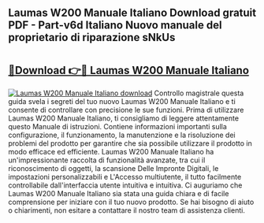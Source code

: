 ## Laumas W200 Manuale Italiano Download gratuit PDF - Part-v6d Italiano Nuovo manuale del proprietario di riparazione sNkUs

# <h2><a href="http://dfa7t0u.blite.top/?on=Laumas+W200+Manuale+Italiano">🔗Download 👉🔴 Laumas W200 Manuale Italiano</a></h2>

[![Laumas W200 Manuale Italiano download](https://i.imgur.com/lujVjoI.png)](http://dfa7t0u.blite.top/?on=Laumas+W200+Manuale+Italiano)
Controllo magistrale questa guida svela i segreti del tuo nuovo Laumas W200 Manuale Italiano e ti consente di controllare con precisione le sue funzioni. Prima di utilizzare Laumas W200 Manuale Italiano, ti consigliamo di leggere attentamente questo Manuale di istruzioni. Contiene informazioni importanti sulla configurazione, il funzionamento, la manutenzione e la risoluzione dei problemi del prodotto per garantire che sia possibile utilizzare il prodotto in modo efficace ed efficiente. Laumas W200 Manuale Italiano ha un'impressionante raccolta di funzionalità avanzate, tra cui il riconoscimento di oggetti, la scansione Delle Impronte Digitali, le impostazioni personalizzabili e L'Accesso multiutente, il tutto facilmente controllabile dall'interfaccia utente intuitiva e intuitiva. Ci auguriamo che Laumas W200 Manuale Italiano sia stata una guida chiara e di facile comprensione per iniziare con il tuo nuovo prodotto. Se hai bisogno di aiuto o chiarimenti, non esitare a contattare il nostro team di assistenza clienti.
